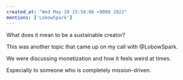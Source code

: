 ```yaml
---
created_at: "Wed May 18 15:58:06 +0000 2022"
mentions: ['LobowSpark']
---
```


What does it mean to be a sustainable creator?

This was another topic that came up on my call with @LobowSpark.

We were discussing monetization and how it feels weird at times. 

Especially to someone who is completely mission-driven.